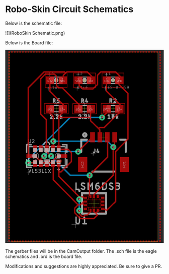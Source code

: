 # Robo-Skin Circuit Schematics

Below is the schematic file:

![](RoboSkin Schematic.png)

Below is the Board file:

![](RoBoSkin.png)

The gerber files will be in the CamOutput folder. The .sch file is the eagle schematics and .brd is the board file. 

Modifications and suggestions are highly appreciated. Be sure to give a PR.